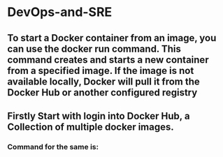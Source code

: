 # DevOps-and-SRE
## To start a Docker container from an image, you can use the docker run command. This command creates and starts a new container from a specified image. If the image is not available locally, Docker will pull it from the Docker Hub or another configured registry
## Firstly Start with login into Docker Hub, a Collection of multiple docker images.
### Command for the same is:

